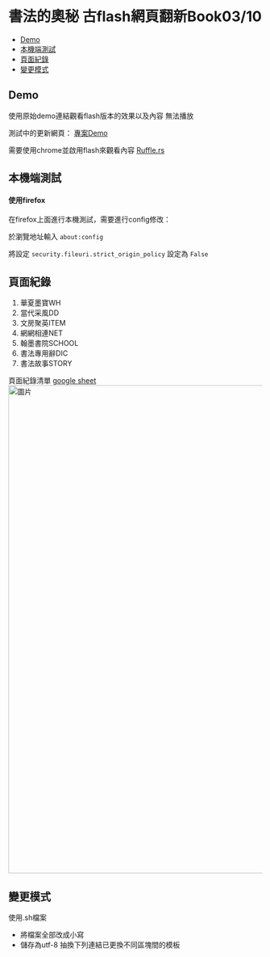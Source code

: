 # 書法的奧秘 古flash網頁翻新Book03/10

- [Demo](#Demo)
- [本機端測試](#本機端測試)
- [頁面紀錄](#頁面紀錄)
- [變更模式](#變更模式)

## Demo
使用原始demo連結觀看flash版本的效果以及內容
無法播放

測試中的更新網頁：
[專案Demo](https://williamhsu17.github.io/cabin_art_book03/)

需要使用chrome並啟用flash來觀看內容
[Ruffle.rs](https://ruffle.rs/)

## 本機端測試
#### 使用firefox
在firefox上面進行本機測試，需要進行config修改：

於瀏覽地址輸入 `about:config`

將設定 `security.fileuri.strict_origin_policy` 設定為 `False`

## 頁面紀錄
1. 華夏墨寶WH
2. 當代采風DD
3. 文房聚英ITEM
4. 網網相連NET
5. 翰墨書院SCHOOL
6. 書法專用辭DIC
7. 書法故事STORY

頁面紀錄清單
[google sheet](https://docs.google.com/spreadsheets/d/1PHfJ_SFV85IWU47ebzinCYQAzxREQXfziOu-12nvDDQ/edit?usp=sharing)
<img width="966" alt="圖片" src="https://github.com/williamhsu17/cabin_art_book01/assets/22971294/a6eba5ec-8592-4a75-a727-e32c27d0589f">

## 變更模式
使用.sh檔案
- 將檔案全部改成小寫
- 儲存為utf-8
抽換下列連結已更換不同區塊間的模板
